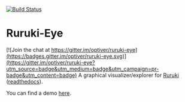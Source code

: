 [![Build Status](https://travis-ci.org/optiver/ruruki-eye.svg?branch=master)](https://travis-ci.org/optiver/ruruki-eye)

# Ruruki-Eye

[![Join the chat at https://gitter.im/optiver/ruruki-eye](https://badges.gitter.im/optiver/ruruki-eye.svg)](https://gitter.im/optiver/ruruki-eye?utm_source=badge&utm_medium=badge&utm_campaign=pr-badge&utm_content=badge)
A graphical visualizer/explorer for [Ruruki](https://github.com/optiver/ruruki) ([readthedocs](http://ruruki.readthedocs.org)).

You can find a demo [here](http://ruruki.com).
